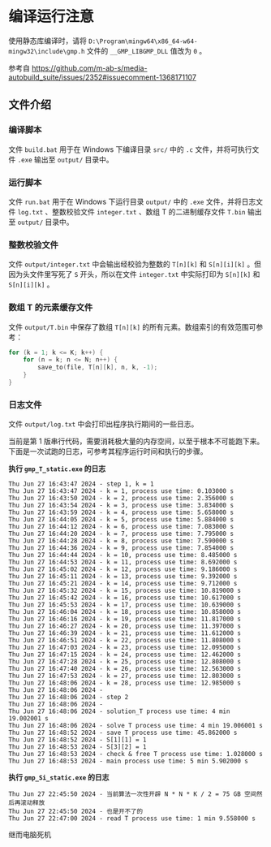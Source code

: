 # 编译运行注意

使用静态库编译时，请将 `D:\Program\mingw64\x86_64-w64-mingw32\include\gmp.h` 文件的 `__GMP_LIBGMP_DLL` 值改为 `0` 。

参考自 https://github.com/m-ab-s/media-autobuild_suite/issues/2352#issuecomment-1368171107

## 文件介绍

### 编译脚本

文件 `build.bat` 用于在 Windows 下编译目录 `src/` 中的 `.c` 文件，并将可执行文件 `.exe` 输出至 `output/` 目录中。

### 运行脚本

文件 `run.bat` 用于在 Windows 下运行目录 `output/` 中的 `.exe` 文件，并将日志文件 `log.txt` 、整数校验文件 `integer.txt` 、数组 T 的二进制缓存文件 `T.bin` 输出至 `output/` 目录中。

### 整数校验文件

文件 `output/integer.txt` 中会输出经校验为整数的 `T[n][k]` 和 `S[n][i][k]` 。但因为头文件里写死了 `S` 开头，所以在文件 `integer.txt` 中实际打印为  `S[n][k]` 和 `S[n][i][k]` 。

### 数组 T 的元素缓存文件

文件 `output/T.bin` 中保存了数组 `T[n][k]` 的所有元素。数组索引的有效范围可参考：

```c
for (k = 1; k <= K; k++) {
    for (n = k; n <= N; n++) {
        save_to(file, T[n][k], n, k, -1);
    }
} 
```

### 日志文件

文件 `output/log.txt` 中会打印出程序执行期间的一些日志。

当前是第 1 版串行代码，需要消耗极大量的内存空间，以至于根本不可能跑下来。下面是一次试跑的日志，可参考其程序运行时间和执行的步骤。

**执行 `gmp_T_static.exe` 的日志**

```log
Thu Jun 27 16:43:47 2024 - step 1, k = 1
Thu Jun 27 16:43:47 2024 - k = 1, process use time: 0.103000 s
Thu Jun 27 16:43:50 2024 - k = 2, process use time: 2.356000 s
Thu Jun 27 16:43:54 2024 - k = 3, process use time: 3.834000 s
Thu Jun 27 16:43:59 2024 - k = 4, process use time: 5.658000 s
Thu Jun 27 16:44:05 2024 - k = 5, process use time: 5.884000 s
Thu Jun 27 16:44:12 2024 - k = 6, process use time: 7.083000 s
Thu Jun 27 16:44:20 2024 - k = 7, process use time: 7.795000 s
Thu Jun 27 16:44:28 2024 - k = 8, process use time: 7.590000 s
Thu Jun 27 16:44:36 2024 - k = 9, process use time: 7.854000 s
Thu Jun 27 16:44:44 2024 - k = 10, process use time: 8.485000 s
Thu Jun 27 16:44:53 2024 - k = 11, process use time: 8.692000 s
Thu Jun 27 16:45:02 2024 - k = 12, process use time: 9.186000 s
Thu Jun 27 16:45:11 2024 - k = 13, process use time: 9.392000 s
Thu Jun 27 16:45:21 2024 - k = 14, process use time: 9.712000 s
Thu Jun 27 16:45:32 2024 - k = 15, process use time: 10.819000 s
Thu Jun 27 16:45:42 2024 - k = 16, process use time: 10.617000 s
Thu Jun 27 16:45:53 2024 - k = 17, process use time: 10.639000 s
Thu Jun 27 16:46:04 2024 - k = 18, process use time: 10.858000 s
Thu Jun 27 16:46:16 2024 - k = 19, process use time: 11.817000 s
Thu Jun 27 16:46:27 2024 - k = 20, process use time: 11.397000 s
Thu Jun 27 16:46:39 2024 - k = 21, process use time: 11.612000 s
Thu Jun 27 16:46:51 2024 - k = 22, process use time: 11.808000 s
Thu Jun 27 16:47:03 2024 - k = 23, process use time: 12.095000 s
Thu Jun 27 16:47:15 2024 - k = 24, process use time: 12.462000 s
Thu Jun 27 16:47:28 2024 - k = 25, process use time: 12.808000 s
Thu Jun 27 16:47:40 2024 - k = 26, process use time: 12.563000 s
Thu Jun 27 16:47:53 2024 - k = 27, process use time: 12.803000 s
Thu Jun 27 16:48:06 2024 - k = 28, process use time: 12.985000 s
Thu Jun 27 16:48:06 2024 - 
Thu Jun 27 16:48:06 2024 - step 2
Thu Jun 27 16:48:06 2024 - 
Thu Jun 27 16:48:06 2024 - solution_T process use time: 4 min 19.002001 s
Thu Jun 27 16:48:06 2024 - solve T process use time: 4 min 19.006001 s
Thu Jun 27 16:48:52 2024 - save T process use time: 45.862000 s
Thu Jun 27 16:48:52 2024 - S[1][1] = 1
Thu Jun 27 16:48:53 2024 - S[3][2] = 1
Thu Jun 27 16:48:53 2024 - check & free T process use time: 1.028000 s
Thu Jun 27 16:48:53 2024 - main process use time: 5 min 5.902000 s
```

**执行 `gmp_Si_static.exe` 的日志**

```log
Thu Jun 27 22:45:50 2024 - 当前算法一次性开辟 N * N * K / 2 = 75 GB 空间然后再滚动释放
Thu Jun 27 22:45:50 2024 - 也是开不了的
Thu Jun 27 22:47:00 2024 - read T process use time: 1 min 9.558000 s
```

继而电脑死机
